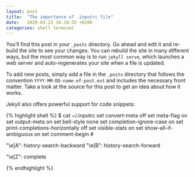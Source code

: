```yaml
---
layout: post
title:  "The importance of .inputrc file"
date:   2020-03-22 16:18:35 +0100
categories: shell terminal
---
```

You’ll find this post in your `_posts` directory. Go ahead and edit it and re-build the site to see your changes. You can rebuild the site in many different ways, but the most common way is to run `jekyll serve`, which launches a web server and auto-regenerates your site when a file is updated.

To add new posts, simply add a file in the `_posts` directory that follows the convention `YYYY-MM-DD-name-of-post.ext` and includes the necessary front matter. Take a look at the source for this post to get an idea about how it works.

Jekyll also offers powerful support for code snippets:

{% highlight shell %}
$ cat ~/.inputrc 
set convert-meta off
set meta-flag on
set output-meta on
set bell-style none
set completion-ignore-case on
set print-completions-horizontally off
set visible-stats on
set show-all-if-ambiguous on
set comment-begin #

"\e[A": history-search-backward
"\e[B": history-search-forward

"\e[Z": complete

{% endhighlight %}

